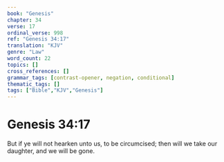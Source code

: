 ```yaml
---
book: "Genesis"
chapter: 34
verse: 17
ordinal_verse: 998
ref: "Genesis 34:17"
translation: "KJV"
genre: "Law"
word_count: 22
topics: []
cross_references: []
grammar_tags: [contrast-opener, negation, conditional]
thematic_tags: []
tags: ["Bible","KJV","Genesis"]
---
```


# Genesis 34:17

But if ye will not hearken unto us, to be circumcised; then will we take our daughter, and we will be gone.
